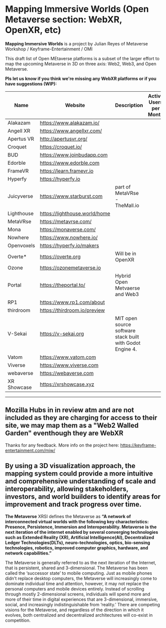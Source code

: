 # Mapping Immersive Worlds (Open Metaverse section: WebXR, OpenXR, etc)

**Mapping Immersive Worlds** is a project by Julian Reyes of Metaverse Workshop / Keyframe-Entertainment / OMI

This draft list of Open MEtaverse platforms is a subset of the larger effort to map the upcoming Metaverse in 3D on three axis: Web2, Web3, and Open Metaverse.

**Pls let us know if you think we're missing any WebXR platforms or if you have suggestions (WIP):**

| Name | Website | Description | Active Users per Month | Avatar System | 
| ---- | ------- | ----------- | ---------------------- | ------------- |
| Alakazam | https://www.alakazam.io/ | | | |
| Angell XR | https://www.angellxr.com/ | | | |
| Apertus VR | http://apertusvr.org/ | | | |
| Croquet | https://croquet.io/ | | | |
| BUD | https://www.joinbudapp.com | | | |
| Edorble	| https://www.edorble.com | | | |
| FrameVR	 | https://learn.framevr.io | | | |
| Hyperfy	| https://hyperfy.io | | | |
| Juicyverse | https://www.starburst.com | part of MetaVRse - TheMall.io | | |
| Lighthouse | https://lighthouse.world/home | | | |
| MetaVRse | https://metavrse.com/ | | | |
| Mona | https://monaverse.com/ | | | |
| Nowhere | https://www.nowhere.io/ | | | |
| Openvoxels | https://hyperfy.io/makers | | | |
| Overte* | https://overte.org | Will be in OpenXR | | |
| Ozone | https://ozonemetaverse.io | | | |
| Portal | https://theportal.to/ | Hybrid Open Metvaerse and Web3 | | |
| RP1 | https://www.rp1.com/about | | | |
| thirdroom | https://thirdroom.io/preview | | | |
| V-Sekai | https://v-sekai.org | MIT open source software stack built with Godot Engine 4. | | |
| Vatom	| https://www.vatom.com | | | |
| Viverse	| https://www.viverse.com | | | |
| webaverse	| https://webaverse.com | | | |
| XR Showcase | https://xrshowcase.xyz | | | |

------ 
Mozilla Hubs in in review atm and are not included as they are charging for access to their site, we may map them as a "Web2 Walled Garden" eventhough they are WebXR
-------

Thanks for any feedback. More info on the project here: https://keyframe-entertainment.com/miw/

By using a 3D visualization approach, the mapping system could provide a more intuitive and comprehensive understanding of scale and interoperability, allowing stakeholders, investors, and world builders to identify areas for improvement and track progress over time.
------------------------------------------------------------------------
**The Metaverse**
XRSI defines the Metaverse as **“A network of interconnected virtual worlds with the following key characteristics: Presence, Persistence, Immersion and Interoperability. Metaverse is the next iteration of the internet enabled by several converging technologies such as Extended Reality (XR), Artificial Intelligence(AI), Decentralized Ledger Technologies(DLTs), neuro-technologies, optics, bio-sensing technologies, robotics, improved computer graphics, hardware, and network capabilities.”**

The Metaverse is generally referred to as the next iteration of the Internet, that is persistent, shared and 3-dimensional. The Metaverse has been called the ‘successor state’ to mobile computing. Just as mobile phones didn’t replace desktop computers, the Metaverse will increasingly come to dominate individual time and attention, however, it may not replace the personal computers and mobile devices entirely. Instead of scrolling through mostly 2-dimensional screens, individuals will spend more and more of their time in digital experiences that are 3-dimensional, immersive, social, and increasingly indistinguishable from ‘reality.’ There are competing visions for the Metaverse, and regardless of the direction in which it evolves, both centralized and decentralized architectures will co-exist in competition.


